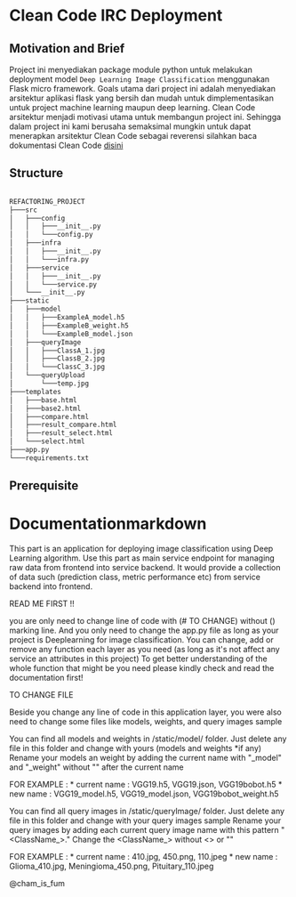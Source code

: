 # Clean Code IRC Deployment

## Motivation and Brief

Project ini menyediakan package module python untuk melakukan deployment model `Deep Learning Image Classification` menggunakan Flask micro framework. Goals utama dari project ini adalah menyediakan arsitektur aplikasi flask yang bersih dan mudah untuk dimplementasikan untuk project machine learning maupun deep learning. Clean Code arsitektur menjadi motivasi utama untuk membangun project ini. Sehingga dalam project ini kami berusaha semaksimal mungkin untuk dapat menerapkan arsitektur Clean Code sebagai reverensi silahkan baca dokumentasi Clean Code [disini](https://blog.cleancoder.com/uncle-bob/2012/08/13/the-clean-architecture.html)

## Structure

```html

REFACTORING_PROJECT
├───src
│   ├───config
│   │   ├───__init__.py
│   │   └───config.py
│   ├───infra
│   │   ├───__init__.py
│   │   └───infra.py
│   ├───service
│   │   ├───__init__.py
│   │   └───service.py
│   └───__init__.py
├───static
│   ├───model
│   │   ├───ExampleA_model.h5
│   │   ├───ExampleB_weight.h5
│   │   └───ExampleB_model.json
│   ├───queryImage
│   │   ├───ClassA_1.jpg
│   │   ├───ClassB_2.jpg
│   │   └───ClassC_3.jpg
│   └───queryUpload
│       └───temp.jpg
├───templates
│   ├───base.html
│   ├───base2.html
│   ├───compare.html
│   ├───result_compare.html
│   ├───result_select.html
│   └───select.html
├───app.py
└───requirements.txt
```

## Prerequisite 

# Documentationmarkdown

This part is an application for deploying image classification using Deep Learning algorithm. 
Use this part as main service endpoint for managing raw data from frontend into service backend. 
It would provide a collection of data such (prediction class, metric performance etc) 
from service backend into frontend.

READ ME FIRST !!

you are only need to change line of code with (# TO CHANGE) without () marking line. 
And you only need to change the app.py file as long as your project is Deeplearning for image classification.
You can change, add or remove any function each layer as you need (as long as it's not affect any service an attributes in this project)
To get better understanding of the whole function that might be you need please kindly check and read the documentation first!

TO CHANGE FILE

Beside you change any line of code in this application layer, you were also need to change some files like models, weights, and query images sample

You can find all models and weights in /static/model/ folder. Just delete any file in this folder and change with yours (models and weights *if any)
Rename your models an weight by adding the current name with "_model" and "_weight" without "" after the current name 

FOR EXAMPLE : 
            * current name : VGG19.h5, VGG19.json, VGG19bobot.h5
            * new name     : VGG19_model.h5, VGG19_model.json, VGG19bobot_weight.h5

You can find all query images in /static/queryImage/ folder. Just delete any file in this folder and change with your query images sample
Rename your query images by adding each current query image name with this pattern "<ClassName_><currentImageName>.<currentImageExtention>"
Change the <ClassName_> without <> or ""

FOR EXAMPLE : 
            * current name : 410.jpg, 450.png, 110.jpeg
            * new name     : Glioma_410.jpg, Meningioma_450.png, Pituitary_110.jpeg 

@cham_is_fum